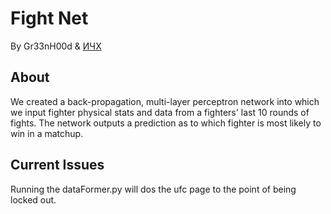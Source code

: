 # Fight Net

By Gr33nH00d & [ИЧХ](https://www.linkedin.com/in/ethan-charles-holmes-225158189)

## About
We created a back-propagation, multi-layer perceptron network into which we input fighter physical stats and data from a fighters' last 10 rounds of fights. The network outputs a prediction as to which fighter is most likely to win in a matchup. 


## Current Issues
Running the dataFormer.py will dos the ufc page to the point of being locked out.

